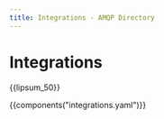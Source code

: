 ```yaml
---
title: Integrations - AMQP Directory
---
```


# Integrations

<div id="-category-intro" markdown="1">

{{lipsum_50}}

</div>

{{components("integrations.yaml")}}
